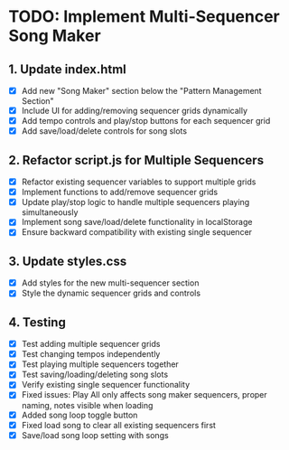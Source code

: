 # TODO: Implement Multi-Sequencer Song Maker

## 1. Update index.html
- [x] Add new "Song Maker" section below the "Pattern Management Section"
- [x] Include UI for adding/removing sequencer grids dynamically
- [x] Add tempo controls and play/stop buttons for each sequencer grid
- [x] Add save/load/delete controls for song slots

## 2. Refactor script.js for Multiple Sequencers
- [x] Refactor existing sequencer variables to support multiple grids
- [x] Implement functions to add/remove sequencer grids
- [x] Update play/stop logic to handle multiple sequencers playing simultaneously
- [x] Implement song save/load/delete functionality in localStorage
- [x] Ensure backward compatibility with existing single sequencer

## 3. Update styles.css
- [x] Add styles for the new multi-sequencer section
- [x] Style the dynamic sequencer grids and controls

## 4. Testing
- [x] Test adding multiple sequencer grids
- [x] Test changing tempos independently
- [x] Test playing multiple sequencers together
- [x] Test saving/loading/deleting song slots
- [x] Verify existing single sequencer functionality
- [x] Fixed issues: Play All only affects song maker sequencers, proper naming, notes visible when loading
- [x] Added song loop toggle button
- [x] Fixed load song to clear all existing sequencers first
- [x] Save/load song loop setting with songs
